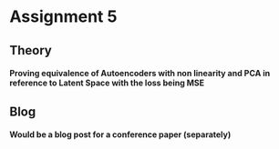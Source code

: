 # Assignment 5 

## Theory 


#### Proving equivalence of Autoencoders with non linearity and PCA in reference to Latent Space with the loss being MSE


## Blog 


#### Would be a blog post for a conference paper (separately)

